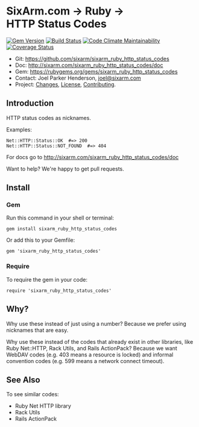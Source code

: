 # SixArm.com → Ruby → <br> HTTP Status Codes

<!--header-open-->

[![Gem Version](https://badge.fury.io/rb/sixarm_ruby_http_status_codes.svg)](http://badge.fury.io/rb/sixarm_ruby_http_status_codes)
[![Build Status](https://travis-ci.org/SixArm/sixarm_ruby_http_status_codes.png)](https://travis-ci.org/SixArm/sixarm_ruby_http_status_codes)
[![Code Climate Maintainability](https://api.codeclimate.com/v1/badges/$id/maintainability)](https://codeclimate.com/github/SixArm/$dir/maintainability)
[![Coverage Status](https://coveralls.io/repos/SixArm/sixarm_ruby_http_status_codes/badge.svg?branch=master&service=github)](https://coveralls.io/github/SixArm/sixarm_ruby_http_status_codes?branch=master)

* Git: <https://github.com/sixarm/sixarm_ruby_http_status_codes>
* Doc: <http://sixarm.com/sixarm_ruby_http_status_codes/doc>
* Gem: <https://rubygems.org/gems/sixarm_ruby_http_status_codes>
* Contact: Joel Parker Henderson, <joel@sixarm.com>
* Project: [Changes](CHANGES.md), [License](LICENSE.md), [Contributing](CONTRIBUTING.md).

<!--header-shut-->


## Introduction

HTTP status codes as nicknames.

Examples:

    Net::HTTP::Status::OK  #=> 200
    Net::HTTP::Status::NOT_FOUND  #=> 404


For docs go to <http://sixarm.com/sixarm_ruby_http_status_codes/doc>

Want to help? We're happy to get pull requests.


<!--install-opent-->

## Install

### Gem

Run this command in your shell or terminal:

    gem install sixarm_ruby_http_status_codes

Or add this to your Gemfile:

    gem 'sixarm_ruby_http_status_codes'

### Require

To require the gem in your code:

    require 'sixarm_ruby_http_status_codes'

<!--install-shut-->


## Why?

Why use these instead of just using a number? Because we prefer using nicknames that are easy.

Why use these instead of the codes that already exist in other libraries, like Ruby Net::HTTP, Rack Utils, and Rails ActionPack? Because we want WebDAV codes (e.g. 403 means a resource is locked) and informal convention codes (e.g. 599 means a network connect timeout).


## See Also

To see similar codes:

  * Ruby Net HTTP library
  * Rack Utils
  * Rails ActionPack
